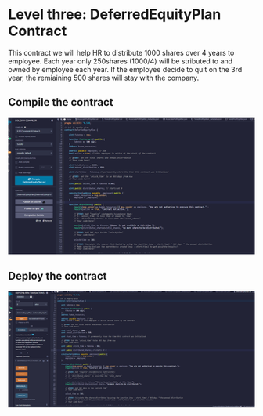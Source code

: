 # Level three: DeferredEquityPlan Contract

This contract we will help HR to distribute 1000 shares over 4 years to employee. Each year only 250shares (1000/4) will be stributed to and owned by employee each year. If the employee decide to quit on the 3rd year, the remiaining 500 shares will stay with the company. 


## Compile the contract 

![compile_code](Image/compile_3.png)

## Deploy the contract

![deploy](Image/deploy3.png)

